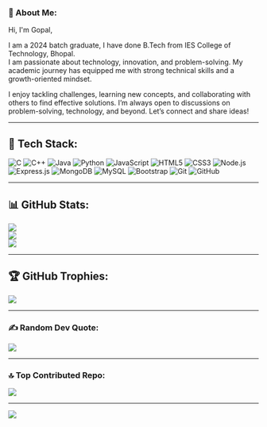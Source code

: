 ### 💫 About Me:
Hi, I'm Gopal,

I am a 2024 batch graduate, I have done B.Tech from IES College of Technology, Bhopal.  
I am passionate about technology, innovation, and problem-solving. My academic journey has equipped me with strong technical skills and a growth-oriented mindset.

I enjoy tackling challenges, learning new concepts, and collaborating with others to find effective solutions. I’m always open to discussions on problem-solving, technology, and beyond. Let’s connect and share ideas!

---

## 🚀 Tech Stack:
![C](https://img.shields.io/badge/C-%2300599C.svg?logo=c&logoColor=white)
![C++](https://img.shields.io/badge/C++-%2300599C.svg?logo=c%2B%2B&logoColor=white)
![Java](https://img.shields.io/badge/Java-%23007396.svg?logo=java&logoColor=white)
![Python](https://img.shields.io/badge/Python-%233776AB.svg?logo=python&logoColor=white)
![JavaScript](https://img.shields.io/badge/JavaScript-%23F7DF1E.svg?logo=javascript&logoColor=black)
![HTML5](https://img.shields.io/badge/HTML5-%23E34F26.svg?logo=html5&logoColor=white)
![CSS3](https://img.shields.io/badge/CSS3-%231572B6.svg?logo=css3&logoColor=white)
![Node.js](https://img.shields.io/badge/Node.js-%23339933.svg?logo=node.js&logoColor=white)
![Express.js](https://img.shields.io/badge/Express.js-%23000000.svg?logo=express&logoColor=white)
![MongoDB](https://img.shields.io/badge/MongoDB-%2347A248.svg?logo=mongodb&logoColor=white)
![MySQL](https://img.shields.io/badge/MySQL-%2300f.svg?logo=mysql&logoColor=white)
![Bootstrap](https://img.shields.io/badge/Bootstrap-%237952B3.svg?logo=bootstrap&logoColor=white)
![Git](https://img.shields.io/badge/Git-%23F05033.svg?logo=git&logoColor=white)
![GitHub](https://img.shields.io/badge/GitHub-%23181717.svg?logo=github&logoColor=white)

---

## 📊 GitHub Stats:
![](https://github-readme-stats.vercel.app/api?username=kumar-gopal&theme=dark&hide_border=false&include_all_commits=false&count_private=false)<br/>
![](https://github-readme-streak-stats.herokuapp.com/?user=kumar-gopal&theme=dark&hide_border=false)<br/>
![](https://github-readme-stats.vercel.app/api/top-langs/?username=kumar-gopal&theme=dark&hide_border=false&include_all_commits=false&count_private=false&layout=compact)

---

## 🏆 GitHub Trophies:
![](https://github-profile-trophy.vercel.app/?username=kumar-gopal&theme=radical&no-frame=false&no-bg=true&margin-w=4)

---

### ✍ Random Dev Quote:
![](https://quotes-github-readme.vercel.app/api?type=horizontal&theme=radical)

---

### 🔝 Top Contributed Repo:
![](https://github-contributor-stats.vercel.app/api?username=kumar-gopal&limit=5&theme=dark&combine_all_yearly_contributions=true)

---

[![](https://visitcount.itsvg.in/api?id=kumar-gopal&icon=0&color=0)](https://visitcount.itsvg.in)

